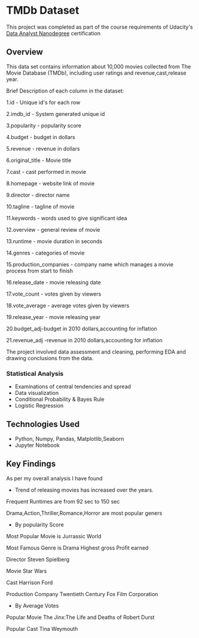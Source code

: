 # TMDb Dataset
This project was completed as part of the course requirements of Udacity's [Data Analyst Nanodegree](https://classroom.udacity.com) certification

## Overview
This data set contains information about 10,000 movies collected from The Movie Database (TMDb), including user ratings and revenue,cast,release year.

Brief Description of each column in the dataset:

1.id - Unique id's for each row

2.imdb_id - System generated unique id

3.popularity - popularity score

4.budget - budget in dollars

5.revenue - revenue in dollars

6.original_title - Movie title

7.cast - cast performed in movie

8.homepage - website link of movie

9.director - director name

10.tagline - tagline of movie

11.keywords - words used to give significant idea

12.overview - general review of movie

13.runtime - movie duration in seconds

14.genres - categories of movie

15.production_companies - company name which manages a movie process from start to finish

16.release_date - movie releasing date

17.vote_count - votes given by viewers

18.vote_average - average votes given by viewers

19.release_year - movie releasing year

20.budget_adj-budget in 2010 dollars,accounting for inflation

21.revenue_adj -revenue in 2010 dollars,accounting for inflation

The project involved data assessment and cleaning, performing EDA and drawing conclusions from the data.

### Statistical Analysis
- Examinations of central tendencies and spread
- Data visualization
- Conditional Probability & Bayes Rule
- Logistic Regression

## Technologies Used
- Python, Numpy, Pandas, Matplotlib,Seaborn
- Jupyter Notebook

## Key Findings
As per my overall analysis I have found

- Trend of releasing movies has increased over the years.

Frequent Runtimes are from 92 sec to 150 sec

Drama,Action,Thriller,Romance,Horror are most popular geners

- By popularity Score

Most Popular Movie is Jurrassic World

Most Famous Genre is Drama
Highest gross Profit earned

Director Steven Spielberg

Movie Star Wars

Cast Harrison Ford

Production Company Twentieth Century Fox Film Corporation

- By Average Votes

Popular Movie The Jinx:The Life and Deaths of Robert Durst

Popular Cast Tina Weymouth
